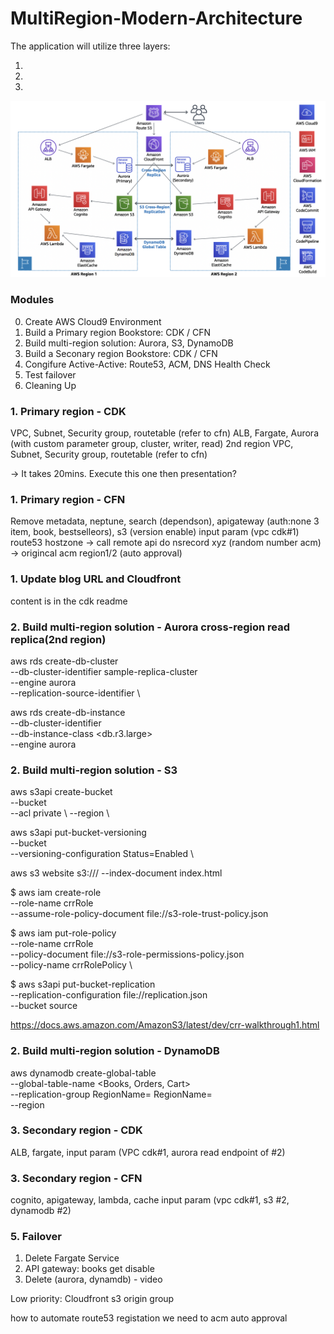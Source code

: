 # MultiRegion-Modern-Architecture

The application will utilize three layers:

1. 
2. 
3. 

![Architecture diagram](images/architecture_diagram.png)

### Modules
0. Create AWS Cloud9 Environment
1. Build a Primary region Bookstore: CDK / CFN
2. Build multi-region solution: Aurora, S3, DynamoDB
3. Build a Seconary region Bookstore: CDK / CFN
4. Congifure Active-Active: Route53, ACM, DNS Health Check
5. Test failover
6. Cleaning Up

### 1. Primary region - CDK
VPC, Subnet, Security group, routetable (refer to cfn)
ALB, Fargate, Aurora (with custom parameter group, cluster, writer, read)
2nd region VPC, Subnet, Security group, routetable (refer to cfn) 

-> It takes 20mins. Execute this one then presentation?

### 1. Primary region - CFN
Remove metadata, neptune, search (dependson), apigateway (auth:none 3 item, book, bestselleors), s3 (version enable)
input param (vpc cdk#1)
route53 hostzone -> call remote api do nsrecord xyz (random number acm) -> origincal acm region1/2 (auto approval)

### 1. Update blog URL and Cloudfront 
content is in the cdk readme

### 2. Build multi-region solution - Aurora cross-region read replica(2nd region)
aws rds create-db-cluster \
  --db-cluster-identifier sample-replica-cluster \
  --engine aurora \
  --replication-source-identifier <source aurora arn> \

aws rds create-db-instance \
  --db-cluster-identifier <sample-replica-cluster> \
  --db-instance-class <db.r3.large> \
  --engine aurora

### 2. Build multi-region solution - S3
aws s3api create-bucket \
--bucket <AssetsBucketName-region2> \
--acl private \ 
--region <us-west-2> \

aws s3api put-bucket-versioning \
--bucket <AssetsBucketName-region2> \
--versioning-configuration Status=Enabled \

aws s3 website s3://<AssetsBucketName-region2>/ --index-document index.html

$ aws iam create-role \
--role-name crrRole \
--assume-role-policy-document file://s3-role-trust-policy.json 

$ aws iam put-role-policy \
--role-name crrRole \
--policy-document file://s3-role-permissions-policy.json \
--policy-name crrRolePolicy \

$ aws s3api put-bucket-replication \
--replication-configuration file://replication.json \
--bucket source

https://docs.aws.amazon.com/AmazonS3/latest/dev/crr-walkthrough1.html

### 2. Build multi-region solution - DynamoDB
aws dynamodb create-global-table \
--global-table-name <Books, Orders, Cart> \
--replication-group RegionName=<eu-west-1> RegionName=<ap-southeast-1> \
--region <eu-west-1>

### 3. Secondary region - CDK
ALB, fargate, input param (VPC cdk#1, aurora read endpoint of #2)

### 3. Secondary region - CFN
cognito, apigateway, lambda, cache 
input param (vpc cdk#1, s3 #2, dynamodb #2)

### 5. Failover
1. Delete Fargate Service
2. API gateway: books get disable
3. Delete (aurora, dynamdb) - video 

Low priority: Cloudfront s3 origin group

how to automate route53 registation
we need to acm auto approval